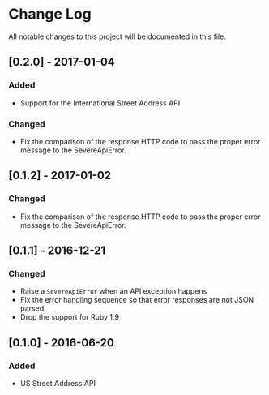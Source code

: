 # Change Log
All notable changes to this project will be documented in this file.

## [0.2.0] - 2017-01-04
### Added
- Support for the International Street Address API

### Changed
- Fix the comparison of the response HTTP code to pass the proper error message to the SevereApiError.

## [0.1.2] - 2017-01-02
### Changed
- Fix the comparison of the response HTTP code to pass the proper error message to the SevereApiError.

## [0.1.1] - 2016-12-21
### Changed
- Raise a `SevereApiError` when an API exception happens
- Fix the error handling sequence so that error responses are not JSON parsed.
- Drop the support for Ruby 1.9

## [0.1.0] - 2016-06-20
### Added
- US Street Address API
